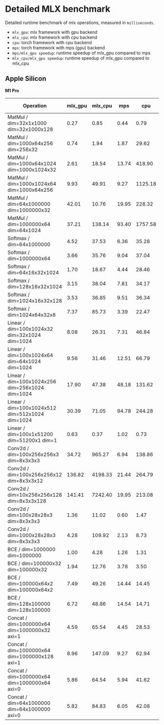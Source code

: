 # Detailed MLX benchmark

Detailed runtime benchmark of mlx operations, measured in `milliseconds`.

* `mlx_gpu`: mlx framework with gpu backend
* `mlx_cpu`: mlx framework with cpu backend
* `cpu`: torch framework with cpu backend
* `mps`: torch framework with mps (gpu) backend
* `mps/mlx_gpu speedup`: runtime speedup of mlx_gpu compared to mps
* `mlx_cpu/mlx_gpu speedup`: runtime speedup of mlx_gpu compared to mlx_cpu

## Apple Silicon

**M1 Pro**

| Operation                                           | mlx_gpu | mlx_cpu | mps | cpu | mps/mlx_gpu speedup | mlx_cpu/mlx_gpu speedup |
|-----------------------------------------------------|-------|-------|------|------|-------------------|-----------------------|
| MatMul / dim=32x1x1000 dim=32x1000x128          |   0.27 |   0.85 |   0.44 |   0.79 |   0.63 |   2.15 |
| MatMul / dim=1000x64x256 dim=256x32             |   0.74 |   1.94 |   1.87 |  29.62 |   1.53 |   1.62 |
| MatMul / dim=1000x64x1024 dim=1000x1024x32      |   2.61 |  18.54 |  13.74 | 418.90 |   4.26 |   6.10 |
| MatMul / dim=1000x1024x64 dim=1000x64x256       |   9.93 |  49.91 |   9.27 | 1125.18 |  -0.07 |   4.03 |
| MatMul / dim=64x1000000 dim=1000000x32          |  42.01 |  10.76 |  19.95 | 228.32 |  -0.53 |  -0.74 |
| MatMul / dim=1000000x64 dim=64x1024             |  37.21 | 138.14 |  93.40 | 1757.58 |   1.51 |   2.71 |
| Softmax / dim=64x1000000                        |   4.52 |  37.53 |   6.36 |  35.28 |   0.41 |   7.30 |
| Softmax / dim=1000000x64                        |   3.66 |  35.76 |   9.04 |  37.04 |   1.47 |   8.77 |
| Softmax / dim=64x16x32x1024                     |   1.70 |  18.67 |   4.44 |  28.46 |   1.61 |   9.98 |
| Softmax / dim=128x16x32x1024                    |   3.15 |  38.04 |   7.81 |  34.17 |   1.48 |  11.08 |
| Softmax / dim=1024x16x32x128                    |   3.53 |  36.85 |   9.51 |  36.34 |   1.69 |   9.44 |
| Softmax / dim=1024x64x32x8                      |   7.37 |  85.73 |   3.39 |  22.47 |  -0.54 |  10.63 |
| Linear / dim=100x1024x32 dim=32x1024 dim=1024   |   8.08 |  26.31 |   7.31 |  46.84 |  -0.10 |   2.26 |
| Linear / dim=100x1024x64 dim=64x1024 dim=1024   |   9.56 |  31.46 |  12.51 |  66.79 |   0.31 |   2.29 |
| Linear / dim=100x1024x256 dim=256x1024 dim=1024 |  17.90 |  47.38 |  48.18 | 131.62 |   1.69 |   1.65 |
| Linear / dim=100x1024x512 dim=512x1024 dim=1024 |  30.39 |  71.05 |  94.78 | 244.28 |   2.12 |   1.34 |
| Linear / dim=100x1x51200 dim=51200x1 dim=1      |   0.63 |   0.37 |   1.02 |   0.73 |   0.62 |  -0.41 |
| Conv2d / dim=100x256x256x3 dim=8x3x3x3          |  34.72 | 965.27 |   6.94 | 138.86 |  -0.80 |  26.80 |
| Conv2d / dim=100x256x256x12 dim=8x3x3x12        | 136.82 | 4198.33 |  21.44 | 264.79 |  -0.84 |  29.69 |
| Conv2d / dim=10x256x256x128 dim=8x3x3x128       | 141.41 | 7242.40 |  19.95 | 213.08 |  -0.86 |  50.22 |
| Conv2d / dim=100x28x28x3 dim=8x3x3x3            |   1.36 |  11.02 |   0.60 |   1.47 |  -0.56 |   7.10 |
| Conv2d / dim=1000x28x28x3 dim=8x3x3x3           |   4.28 | 109.92 |   2.13 |   8.73 |  -0.50 |  24.68 |
| BCE / dim=1000000 dim=1000000                   |   1.00 |   4.28 |   1.26 |   1.31 |   0.26 |   3.28 |
| BCE / dim=100000x32 dim=100000x32               |   1.94 |  12.76 |   3.78 |   3.50 |   0.95 |   5.58 |
| BCE / dim=100000x64x2 dim=100000x64x2           |   7.49 |  49.26 |  14.44 |  14.45 |   0.93 |   5.58 |
| BCE / dim=128x100000 dim=128x100000             |   6.72 |  48.86 |  14.54 |  14.71 |   1.16 |   6.27 |
| Concat / dim=1000000x64 dim=1000000x32 axi=1    |   4.59 |  65.54 |   4.45 |  28.53 |  -0.03 |  13.28 |
| Concat / dim=1000000x64 dim=1000000x128 axi=1   |   8.96 | 147.09 |   9.27 |  62.94 |   0.03 |  15.42 |
| Concat / dim=1000000x64 dim=1000000x64 axi=0    |   5.86 |  64.54 |   5.94 |  41.62 |   0.01 |  10.01 |
| Concat / dim=64x1000000 dim=64x1000000 axi=0    |   5.82 |  84.83 |   6.05 |  42.08 |   0.04 |  13.58 |
